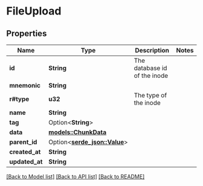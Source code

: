 # FileUpload

## Properties

Name | Type | Description | Notes
------------ | ------------- | ------------- | -------------
**id** | **String** | The database id of the inode | 
**mnemonic** | **String** |  | 
**r#type** | **u32** | The type of the inode | 
**name** | **String** |  | 
**tag** | Option<**String**> |  | 
**data** | [**models::ChunkData**](ChunkData.md) |  | 
**parent_id** | Option<[**serde_json::Value**](.md)> |  | 
**created_at** | **String** |  | 
**updated_at** | **String** |  | 

[[Back to Model list]](../README.md#documentation-for-models) [[Back to API list]](../README.md#documentation-for-api-endpoints) [[Back to README]](../README.md)


